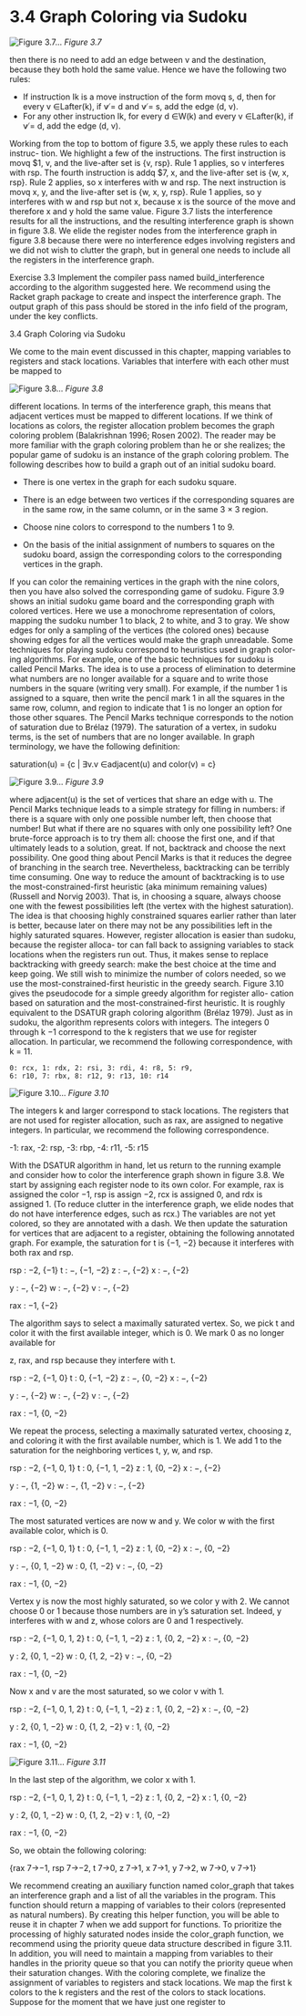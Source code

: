 # 3.4 Graph Coloring via Sudoku

![Figure 3.7...](images/page_57_vector_234.png)
*Figure 3.7*

then there is no need to add an edge between v and the destination, because they both hold the same value. Hence we have the following two rules:

* If instruction Ik is a move instruction of the form movq s, d, then for every
  v ∈Lafter(k), if v ̸= d and v ̸= s, add the edge (d, v).
* For any other instruction Ik, for every d ∈W(k) and every v ∈Lafter(k), if v ̸= d, add
  the edge (d, v).

Working from the top to bottom of figure 3.5, we apply these rules to each instruc- tion. We highlight a few of the instructions. The first instruction is movq $1, v, and the live-after set is {v, rsp}. Rule 1 applies, so v interferes with rsp. The fourth instruction is addq $7, x, and the live-after set is {w, x, rsp}. Rule 2 applies, so x interferes with w and rsp. The next instruction is movq x, y, and the live-after set is {w, x, y, rsp}. Rule 1 applies, so y interferes with w and rsp but not x, because x is the source of the move and therefore x and y hold the same value. Figure 3.7 lists the interference results for all the instructions, and the resulting interference graph is shown in figure 3.8. We elide the register nodes from the interference graph in figure 3.8 because there were no interference edges involving registers and we did not wish to clutter the graph, but in general one needs to include all the registers in the interference graph.

Exercise 3.3 Implement the compiler pass named build_interference according to the algorithm suggested here. We recommend using the Racket graph package to create and inspect the interference graph. The output graph of this pass should be stored in the info field of the program, under the key conflicts.

3.4 Graph Coloring via Sudoku

We come to the main event discussed in this chapter, mapping variables to registers and stack locations. Variables that interfere with each other must be mapped to

![Figure 3.8...](images/page_58_vector_194.png)
*Figure 3.8*

different locations. In terms of the interference graph, this means that adjacent vertices must be mapped to different locations. If we think of locations as colors, the register allocation problem becomes the graph coloring problem (Balakrishnan 1996; Rosen 2002). The reader may be more familiar with the graph coloring problem than he or she realizes; the popular game of sudoku is an instance of the graph coloring problem. The following describes how to build a graph out of an initial sudoku board.

* There is one vertex in the graph for each sudoku square.

* There is an edge between two vertices if the corresponding squares are in the
  same row, in the same column, or in the same 3 × 3 region.

* Choose nine colors to correspond to the numbers 1 to 9.

* On the basis of the initial assignment of numbers to squares on the sudoku board,
  assign the corresponding colors to the corresponding vertices in the graph.

If you can color the remaining vertices in the graph with the nine colors, then you have also solved the corresponding game of sudoku. Figure 3.9 shows an initial sudoku game board and the corresponding graph with colored vertices. Here we use a monochrome representation of colors, mapping the sudoku number 1 to black, 2 to white, and 3 to gray. We show edges for only a sampling of the vertices (the colored ones) because showing edges for all the vertices would make the graph unreadable. Some techniques for playing sudoku correspond to heuristics used in graph color- ing algorithms. For example, one of the basic techniques for sudoku is called Pencil Marks. The idea is to use a process of elimination to determine what numbers are no longer available for a square and to write those numbers in the square (writing very small). For example, if the number 1 is assigned to a square, then write the pencil mark 1 in all the squares in the same row, column, and region to indicate that 1 is no longer an option for those other squares. The Pencil Marks technique corresponds to the notion of saturation due to Brélaz (1979). The saturation of a vertex, in sudoku terms, is the set of numbers that are no longer available. In graph terminology, we have the following definition:

saturation(u) = {c | ∃v.v ∈adjacent(u) and color(v) = c}

![Figure 3.9...](images/page_59_vector_267.png)
*Figure 3.9*

where adjacent(u) is the set of vertices that share an edge with u. The Pencil Marks technique leads to a simple strategy for filling in numbers: if there is a square with only one possible number left, then choose that number! But what if there are no squares with only one possibility left? One brute-force approach is to try them all: choose the first one, and if that ultimately leads to a solution, great. If not, backtrack and choose the next possibility. One good thing about Pencil Marks is that it reduces the degree of branching in the search tree. Nevertheless, backtracking can be terribly time consuming. One way to reduce the amount of backtracking is to use the most-constrained-first heuristic (aka minimum remaining values) (Russell and Norvig 2003). That is, in choosing a square, always choose one with the fewest possibilities left (the vertex with the highest saturation). The idea is that choosing highly constrained squares earlier rather than later is better, because later on there may not be any possibilities left in the highly saturated squares. However, register allocation is easier than sudoku, because the register alloca- tor can fall back to assigning variables to stack locations when the registers run out. Thus, it makes sense to replace backtracking with greedy search: make the best choice at the time and keep going. We still wish to minimize the number of colors needed, so we use the most-constrained-first heuristic in the greedy search. Figure 3.10 gives the pseudocode for a simple greedy algorithm for register allo- cation based on saturation and the most-constrained-first heuristic. It is roughly equivalent to the DSATUR graph coloring algorithm (Brélaz 1979). Just as in sudoku, the algorithm represents colors with integers. The integers 0 through k −1 correspond to the k registers that we use for register allocation. In particular, we recommend the following correspondence, with k = 11.

```
0: rcx, 1: rdx, 2: rsi, 3: rdi, 4: r8, 5: r9,
6: r10, 7: rbx, 8: r12, 9: r13, 10: r14
```

![Figure 3.10...](images/page_60_vector_258.png)
*Figure 3.10*

The integers k and larger correspond to stack locations. The registers that are not used for register allocation, such as rax, are assigned to negative integers. In particular, we recommend the following correspondence.

-1: rax, -2: rsp, -3: rbp, -4: r11, -5: r15

With the DSATUR algorithm in hand, let us return to the running example and consider how to color the interference graph shown in figure 3.8. We start by assigning each register node to its own color. For example, rax is assigned the color −1, rsp is assign −2, rcx is assigned 0, and rdx is assigned 1. (To reduce clutter in the interference graph, we elide nodes that do not have interference edges, such as rcx.) The variables are not yet colored, so they are annotated with a dash. We then update the saturation for vertices that are adjacent to a register, obtaining the following annotated graph. For example, the saturation for t is {−1, −2} because it interferes with both rax and rsp.

rsp : −2, {−1} t : −, {−1, −2} z : −, {−2} x : −, {−2}

y : −, {−2} w : −, {−2} v : −, {−2}

rax : −1, {−2}

The algorithm says to select a maximally saturated vertex. So, we pick t and color it with the first available integer, which is 0. We mark 0 as no longer available for

z, rax, and rsp because they interfere with t.

rsp : −2, {−1, 0} t : 0, {−1, −2} z : −, {0, −2} x : −, {−2}

y : −, {−2} w : −, {−2} v : −, {−2}

rax : −1, {0, −2}

We repeat the process, selecting a maximally saturated vertex, choosing z, and coloring it with the first available number, which is 1. We add 1 to the saturation for the neighboring vertices t, y, w, and rsp.

rsp : −2, {−1, 0, 1} t : 0, {−1, 1, −2} z : 1, {0, −2} x : −, {−2}

y : −, {1, −2} w : −, {1, −2} v : −, {−2}

rax : −1, {0, −2}

The most saturated vertices are now w and y. We color w with the first available color, which is 0.

rsp : −2, {−1, 0, 1} t : 0, {−1, 1, −2} z : 1, {0, −2} x : −, {0, −2}

y : −, {0, 1, −2} w : 0, {1, −2} v : −, {0, −2}

rax : −1, {0, −2}

Vertex y is now the most highly saturated, so we color y with 2. We cannot choose 0 or 1 because those numbers are in y’s saturation set. Indeed, y interferes with w and z, whose colors are 0 and 1 respectively.

rsp : −2, {−1, 0, 1, 2} t : 0, {−1, 1, −2} z : 1, {0, 2, −2} x : −, {0, −2}

y : 2, {0, 1, −2} w : 0, {1, 2, −2} v : −, {0, −2}

rax : −1, {0, −2}

Now x and v are the most saturated, so we color v with 1.

rsp : −2, {−1, 0, 1, 2} t : 0, {−1, 1, −2} z : 1, {0, 2, −2} x : −, {0, −2}

y : 2, {0, 1, −2} w : 0, {1, 2, −2} v : 1, {0, −2}

rax : −1, {0, −2}

![Figure 3.11...](images/page_62_vector_262.png)
*Figure 3.11*

In the last step of the algorithm, we color x with 1.

rsp : −2, {−1, 0, 1, 2} t : 0, {−1, 1, −2} z : 1, {0, 2, −2} x : 1, {0, −2}

y : 2, {0, 1, −2} w : 0, {1, 2, −2} v : 1, {0, −2}

rax : −1, {0, −2}

So, we obtain the following coloring:

{rax 7→−1, rsp 7→−2, t 7→0, z 7→1, x 7→1, y 7→2, w 7→0, v 7→1}

We recommend creating an auxiliary function named color_graph that takes an interference graph and a list of all the variables in the program. This function should return a mapping of variables to their colors (represented as natural numbers). By creating this helper function, you will be able to reuse it in chapter 7 when we add support for functions. To prioritize the processing of highly saturated nodes inside the color_graph function, we recommend using the priority queue data structure described in figure 3.11. In addition, you will need to maintain a mapping from variables to their handles in the priority queue so that you can notify the priority queue when their saturation changes. With the coloring complete, we finalize the assignment of variables to registers and stack locations. We map the first k colors to the k registers and the rest of the colors to stack locations. Suppose for the moment that we have just one register to


